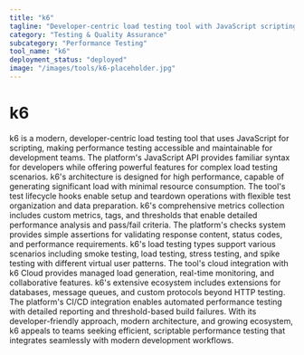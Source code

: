 ```yaml
---
title: "k6"
tagline: "Developer-centric load testing tool with JavaScript scripting"
category: "Testing & Quality Assurance"
subcategory: "Performance Testing"
tool_name: "k6"
deployment_status: "deployed"
image: "/images/tools/k6-placeholder.jpg"
---
```


# k6

k6 is a modern, developer-centric load testing tool that uses JavaScript for scripting, making performance testing accessible and maintainable for development teams. The platform's JavaScript API provides familiar syntax for developers while offering powerful features for complex load testing scenarios. k6's architecture is designed for high performance, capable of generating significant load with minimal resource consumption. The tool's test lifecycle hooks enable setup and teardown operations with flexible test organization and data preparation. k6's comprehensive metrics collection includes custom metrics, tags, and thresholds that enable detailed performance analysis and pass/fail criteria. The platform's checks system provides simple assertions for validating response content, status codes, and performance requirements. k6's load testing types support various scenarios including smoke testing, load testing, stress testing, and spike testing with different virtual user patterns. The tool's cloud integration with k6 Cloud provides managed load generation, real-time monitoring, and collaborative features. k6's extensive ecosystem includes extensions for databases, message queues, and custom protocols beyond HTTP testing. The platform's CI/CD integration enables automated performance testing with detailed reporting and threshold-based build failures. With its developer-friendly approach, modern architecture, and growing ecosystem, k6 appeals to teams seeking efficient, scriptable performance testing that integrates seamlessly with modern development workflows.
